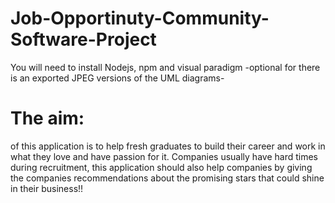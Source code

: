 # Job-Opportinuty-Community-Software-Project

You will need to install Nodejs, npm and visual paradigm -optional for there is an exported JPEG versions of the UML diagrams- 

# The aim:
 of this application is to help fresh graduates to build their career and work in what they love and have passion for it. Companies usually have hard times during recruitment, this application should also help companies by giving the companies recommendations about the promising stars that could shine in their business!!
